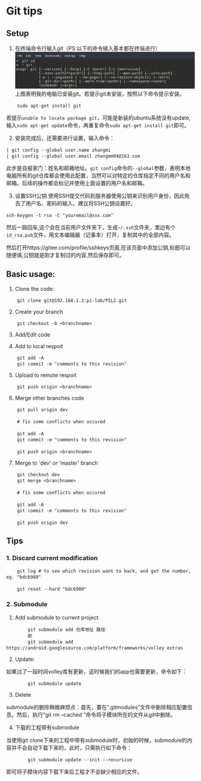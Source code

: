 # Git tips

## Setup
1. 在终端命令行输入git（PS:以下的命令输入基本都在终端进行）
![](./pic_git/git1.png) 
上图表明我的电脑已安装git。若提示git未安装，按照以下命令提示安装。
```
    sudo apt-get install git
```
若提示`unable to locate package git`，可能是新装的ubuntu系统没有update,输入`sudo apt-get update`命令，再重复命令`sudo apt-get install git`即可。


2. 安装完成后，还需要进行设置，输入命令：
```
| git config --global user.name zhangmi  
| git config --global user.email zhangmm94@163.com
```

此步是自报家门：姓名和邮箱地址。`git config`命令的`--global`参数，表明本地电脑所有的git仓库都会使用此配置，当然可以对特定的仓库指定不同的用户名和邮箱。后续的操作都会标记并使用上面设置的用户名和邮箱。

3. 设置SSH公钥
使用SSH提交代码到服务器使用公钥来识别用户身份，因此免去了用户名、密码的输入。建议将SSH公钥设置好。
```
ssh-keygen -t rsa -C "youremail@xxx.com"
```

然后一路回车,这个会在当前用户文件夹下，生成`~/.ssh`文件夹，里边有个`id_rsa.pub`文件，用文本编辑器（记事本）打开，复制其中的全部内容。 

然后打开https://gitee.com/profile/sshkeys页面,在该页面中添加公钥,标题可以随便填,公钥就是刚才复制过的内容,然后保存即可。


## Basic usage:

1. Clone the code:
```
    git clone git@192.168.1.3:pi-lab/PIL2.git
```

2. Create your branch
```
    git checkout -b <branchname>
```
    
3. Add/Edit code

4. Add to local respoit
```
    git add -A
    git commit -m "comments to this revision"
```
    
5. Upload to remote respoit
```
    git push origin <branchname>
```
    
6. Merge other branches code
```
    git pull origin dev
    
    # fix some conflicts when occured
    
    git add -A
    git commit -m "comments to this revision"

    git push origin <branchname>
```
    
7. Merge to 'dev' or 'master' branch
```
    git checkout dev
    git merge <branchname>
    
    # fix some conflicts when occured
    
    git add -A
    git commit -m "comments to this revision"

    git push origin dev
```
    

## Tips

### 1. Discard current modification
```
    git log # to see which revision want to back, and get the number, eg. "bdc6980"
    
    git reset --hard "bdc6980"
```


### 2. Submodule

1. Add submodule to current project
```
        git submodule add 仓库地址 路径
        即
        git submodule add https://android.googlesource.com/platform/frameworks/volley extras
```

2. Update:

如果过了一段时间volley库有更新，这时候我们的app也需要更新，命令如下：
```
        git submodule update
```

3. Delete

submodule的删除稍微麻烦点：首先，要在“.gitmodules”文件中删除相应配置信息。然后，执行“git rm –cached ”命令将子模块所在的文件从git中删除。
        
4. 下载的工程带有submodule

当使用git clone下来的工程中带有submodule时，初始的时候，submodule的内容并不会自动下载下来的，此时，只需执行如下命令：
```
        git submodule update --init --recursive
```
即可将子模块内容下载下来后工程才不会缺少相应的文件。


